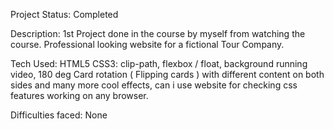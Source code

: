Project Status: Completed

Description:
	1st Project done in the course by myself from watching the course.
	Professional looking website for a fictional Tour Company.
	
Tech Used:
HTML5
CSS3: clip-path, flexbox / float, background running video, 180 deg Card rotation ( Flipping cards ) with different content on both sides and many 
more cool effects, can i use website for checking css features working on any browser.

Difficulties faced:
None
